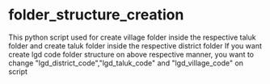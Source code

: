 # folder_structure_creation
This python script used for create village folder inside the respective taluk folder and create taluk folder inside the respective district folder
If you want create lgd code folder structure on above respective manner, you want to change "lgd_district_code","lgd_taluk_code" and "lgd_village_code" on script
